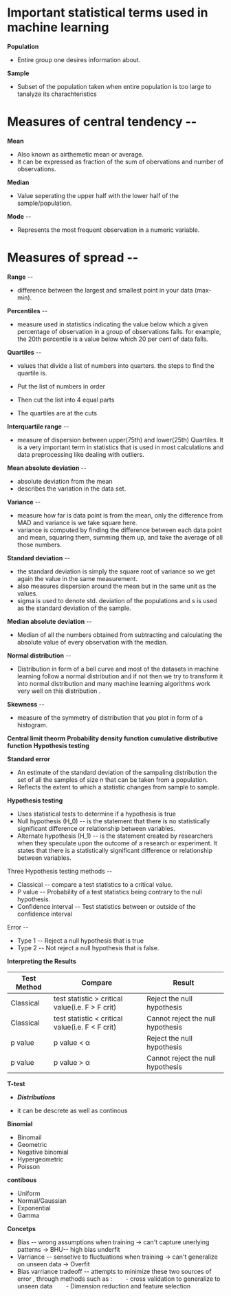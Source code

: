 # Important statistical terms used in machine learning

**Population**

- Entire group one desires information about.

**Sample**

- Subset of the population taken when entire population is too large to tanalyze its charachteristics

# Measures of central tendency --

**Mean**

- Also known as airthemetic mean or average.
- It can be expressed as fraction of the sum of obervations and number of observations.

**Median**

- Value seperating the upper half with the lower half of the sample/population.

**Mode** --

- Represents the most frequent observation in a numeric variable.

# Measures of spread --

**Range** --

- difference between the largest and smallest point in your data (max-min).

**Percentiles** --

- measure used in statistics indicating the value below which a given percentage of observation in a group of observations falls. for example, the 20th percentile is a value below which 20 per cent of data falls.

**Quartiles** --

- values that divide a list of numbers into quarters. the steps to find the quartile is.

- Put the list of numbers in order
- Then cut the list into 4 equal parts
- The quartiles are at the cuts

**Interquartile range** --

- measure of dispersion between upper(75th) and lower(25th) Quartiles. It is a very important term in statistics that is used in most calculations and data preprocessing like dealing with outliers.

**Mean absolute deviation** --

- absolute deviation from the mean
- describes the variation in the data set.

**Variance** --

- measure how far is data point is from the mean, only the difference from MAD and variance is we take square here.
- variance is computed by finding the difference between each data point and mean, squaring them, summing them up, and take the average of all those numbers.

**Standard deviation** --

- the standard deviation is simply the square root of variance so we get again the value in the same measurement.
- also measures dispersion around the mean but in the same unit as the values.
- sigma is used to denote std. deviation of the populations and s is used as the standard deviation of the sample.

**Median absolute deviation** --

- Median of all the numbers obtained from subtracting and calculating the absolute value of every observation with the median.

**Normal distribution** --

- Distribution in form of a bell curve and most of the datasets in machine learning follow a normal distribution and if not then we try to transform it into normal distribution and many machine learning algorithms work very well on this distribution .

**Skewness** --

- measure of the symmetry of distribution that you plot in form of a histogram.

**Central limit theorm**
**Probability density function**
**cumulative distributive function**
**Hypothesis testing**

**Standard error**

- An estimate of the standard deviation of the sampaling distribution the set of all the samples of size n that can be taken from a population.
- Reflects the extent to which a statistic changes from sample to sample.

**Hypothesis testing**

- Uses statistical tests to determine if a hypothesis is true
- Null hypothesis (H_0) -- is the statement that there is no statistically significant difference or relationship between variables.
- Alternate hypothesis (H_1) -- is the statement created by researchers when they speculate upon the outcome of a research or experiment. It states that there is a statistically significant difference or relationship between variables.

Three Hypothesis testing methods --

- Classical -- compare a test statistics to a critical value.
- P value -- Probability of a test statistics being contrary to the null hypothesis.
- Confidence interval -- Test statistics between or outside of the confidence interval

Error --

- Type 1 -- Reject a null hypothesis that is true
- Type 2 -- Not reject a null hypothesis that is false.

**Interpreting the Results**

| Test Method | Compare                                          | Result                            |
| ----------- | ------------------------------------------------ | --------------------------------- |
| Classical   | test statistic > critical value(i.e. F > F crit) | Reject the null hypothesis        |
| Classical   | test statistic < critical value(i.e. F < F crit) | Cannot reject the null hypothesis |
| p value     | p value < α                                      | Reject the null hypothesis        |
| p value     | p value > α                                      | Cannot reject the null hypothesis |

**T-test**

- **_Distributions_**

- it can be descrete as well as continous

**Binomial**

- Binomail
- Geometric
- Negative binomial
- Hypergeometric
- Poisson

**contibous**

- Uniform
- Normal/Gaussian
- Exponential
- Gamma

**Concetps**

- Bias -- wrong assumptions when training -> can't capture unerlying patterns -> BHU-- high bias underfit
- Varriance -- sensetive to fluctuations when training -> can't generalize on unseen data -> Overfit
- Bias varriance tradeoff -- attempts to minimize these two sources of error , through methods such as :
  &nbsp;&nbsp;&nbsp;&nbsp;&nbsp;&nbsp; - cross validation to generalize to unseen data
  &nbsp;&nbsp;&nbsp;&nbsp;&nbsp;&nbsp; - Dimension reduction and feature selection
